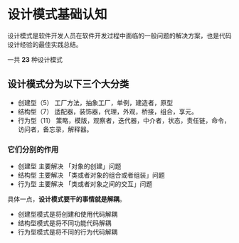 # 设计模式基础认知
设计模式是软件开发人员在软件开发过程中面临的一般问题的解决方案，也是代码设计经验的最佳实践总结。

一共 **23** 种设计模式

## 设计模式分为以下三个大分类
* 创建型（5）
工厂方法，抽象工厂，单例，建造者，原型
* 结构型（7）
适配器，装饰器，代理，外观，桥接，组合，享元。
* 行为型（11）
策略，模版，观察者，迭代器，中介者，状态，责任链，命令，访问者，备忘录，解释器。



### 它们分别的作用
* 创建型 主要解决 「对象的创建」问题
* 结构型 主要解决 「类或者对象的组合或者组装」问题
* 行为型 主要解决 「类或者对象之间的交互」问题

具体一点，**设计模式要干的事情就是解耦**。
* 创建型模式是将创建和使用代码解耦
* 结构型模式是将不同功能代码解耦
* 行为型模式是将不同的行为代码解耦